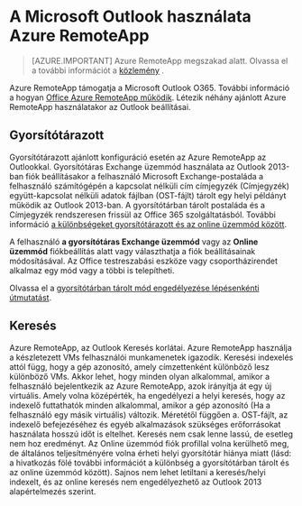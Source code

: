 <properties
    pageTitle="Az Outlook használata Azure RemoteApp |} Microsoft Azure" 
    description="Megtudhatja, hogy miként beállítása és használata az Outlook az Azure RemoteApp |} Microsoft Azure"
    services="remoteapp"
    documentationCenter=""
    authors="pavithir"
    manager="mbaldwin" />

<tags
    ms.service="remoteapp"
    ms.workload="compute"
    ms.tgt_pltfrm="na"
    ms.devlang="na"
    ms.topic="hero-article"
    ms.date="08/15/2016"
    ms.author="elizapo" />

# <a name="using-microsoft-outlook-in-azure-remoteapp"></a>A Microsoft Outlook használata Azure RemoteApp

> [AZURE.IMPORTANT]
> Azure RemoteApp megszakad alatt. Olvassa el a további információt a [közlemény](https://go.microsoft.com/fwlink/?linkid=821148) .

Azure RemoteApp támogatja a Microsoft Outlook O365. További információ a hogyan [Office Azure RemoteApp működik](remoteapp-officesubscription.md). Létezik néhány ajánlott Azure RemoteApp használatakor az Outlook beállításai.

## <a name="cached-mode"></a>Gyorsítótárazott
Gyorsítótárazott ajánlott konfiguráció esetén az Azure RemoteApp az Outlookkal. Gyorsítótáras Exchange üzemmód használata az Outlook 2013-ban fiók beállításakor a felhasználó Microsoft Exchange-postaláda a felhasználó számítógépén a kapcsolat nélküli cím címjegyzék (Címjegyzék) együtt-kapcsolat nélküli adatok fájlban (OST-fájlt) tárolt egy helyi példányt működik az Outlook 2013-ban. A gyorsítótárban tárolt postaláda és a Címjegyzék rendszeresen frissül az Office 365 szolgáltatásból. További információ [a különbségeket gyorsítótárazott és az online üzemmód között](https://technet.microsoft.com/library/jj683103.aspx).

A felhasználó **a gyorsítótáras Exchange üzemmód** vagy az **Online üzemmód** fiókbeállítás alatt vagy választhatja a fiók beállításainak módosításával. Az Office testreszabási eszköze vagy csoportházirendet alkalmaz egy mód vagy a többi is telepítheti.  

Olvassa el a [gyorsítótárban tárolt mód engedélyezése lépésenkénti útmutatást](https://technet.microsoft.com/library/c6f4cad9-c918-420e-bab3-8b49e1885034#proc).

## <a name="search"></a>Keresés
Azure RemoteApp, az Outlook Keresés korlátai. Azure RemoteApp használja a készletezett VMs felhasználói munkamenetek igazodik. Keresési indexelés attól függ, hogy a gép azonosító, amely címzettenként különböző lesz különböző VMs. Akkor lehet, hogy minden olyan alkalommal, amikor a felhasználó bejelentkezik az Azure RemoteApp, azok irányítja át egy új virtuális. Amely volna középérték, ha engedélyezi a helyi keresés, hogy az indexelő futtathatók minden alkalommal, amikor a gép azonosító (Ha a felhasználó egy másik virtuális) változik. Méretétől függően a. OST-fájlt, az indexelő befejezéséhez és egyéb alkalmazások szükséges erőforrásokat használata hosszú időt is eltelhet. Keresés nem csak lenne lassú, de esetleg nem hoz eredményt. Az Online üzemmód fiók profillal volna kerülhető meg, de általános teljesítményére volna érheti helyi gyorsítótár hiánya miatt (lásd: a hivatkozás fölé további információt a különbség a gyorsítótárban tárolt és az online üzemmód között). Sajnos nem lehet letiltani a keresés/helyi indexelt, és az online keresés nem engedélyezhető az Outlook 2013 alapértelmezés szerint.
